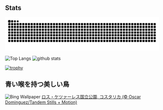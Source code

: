 ## Stats
<picture>
  <source media="(prefers-color-scheme: dark)" srcset="https://raw.githubusercontent.com/ba230t/ba230t/output/github-contribution-grid-snake-dark.svg">
  <source media="(prefers-color-scheme: light)" srcset="https://raw.githubusercontent.com/ba230t/ba230t/output/github-contribution-grid-snake.svg">
  <img alt="github contribution grid snake animation" src="https://raw.githubusercontent.com/ba230t/ba230t/output/github-contribution-grid-snake.svg">
</picture>

<p align="left">
  <img alt="Top Langs" height="150px" src="https://github-readme-stats.vercel.app/api/top-langs/?username=ba230t&layout=compact&theme=transparent" />
  <img alt="github stats" height="150px" src="https://github-readme-stats.vercel.app/api?username=ba230t&theme=transparent" />
</p>

[![trophy](https://github-profile-trophy.vercel.app/?username=ba230t&theme=transparent&column=7)](https://github.com/ryo-ma/github-profile-trophy)


<!-- Bing Wallpaper Start -->
## 青い喉を持つ美しい鳥
![Bing Wallpaper](https://www.bing.com/th?id=OHR.LittleToucanet_JA-JP2193126707_1920x1080.jpg&rf=LaDigue_1920x1080.jpg&pid=hp)
[ロス・ケツァーレス国立公園, コスタリカ (© Oscar Dominguez/Tandem Stills + Motion)](https://www.bing.com/search?q=Blue-throated+toucanet&form=hpcapt&filters=HpDate%3a%2220240925_1500%22)
<!-- Bing Wallpaper End -->
